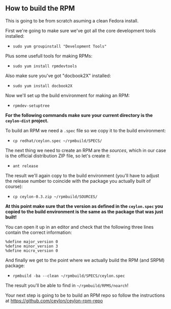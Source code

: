 ## How to build the RPM

This is going to be from scratch asuming a clean Fedora install.

First we're going to make sure we've got all the core development tools installed:

 - `sudo yum groupinstall "Development Tools"`

Plus some usefull tools for making RPMs:

 - `sudo yum install rpmdevtools`

Also make sure you've got "docbook2X" installed:

 - `sudo yum install docbook2X`

Now we'll set up the build environment for making an RPM:

 - `rpmdev-setuptree`

**For the following commands make sure your current directory is the `ceylon-dist` project.**

To build an RPM we need a `.spec` file so we copy it to the build environment:

 - `cp redhat/ceylon.spec ~/rpmbuild/SPECS/`

The next thing we need to create an RPM are the *sources*, which in our case is the official distribution ZIP file, so let's create it:

 - `ant release`

The result we'll again copy to the build environment (you'll have to adjust the release number to coincide with the package you actually built of course):

 - `cp ceylon-0.3.zip ~/rpmbuild/SOURCES/`

**At this point make sure that the version as defined in the `ceylon.spec` you copied to the build environment is the same 
as the package that was just built!**

You can open it up in an editor and check that the following three lines contain the correct information:

```
%define major_version 0
%define minor_version 3
%define micro_version 0
```

And finally we get to the point where we actually build the RPM (and SRPM) package:

 - `rpmbuild -ba --clean ~/rpmbuild/SPECS/ceylon.spec`

The result you'll be able to find in `~/rpmbuild/RPMS/noarch`!

Your next step is going to be to build an RPM repo so follow the instructions at https://github.com/ceylon/ceylon-rpm-repo
